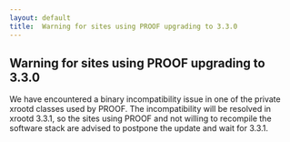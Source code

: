```yaml
---
layout: default
title:  Warning for sites using PROOF upgrading to 3.3.0
---
```


Warning for sites using PROOF upgrading to 3.3.0
------------------------------------------------

We have encountered a binary incompatibility issue in one of the private
xrootd classes used by PROOF. The incompatibility will be resolved in
xrootd 3.3.1, so the sites using PROOF and not willing to recompile the
software stack are advised to postpone the update and wait for 3.3.1.
